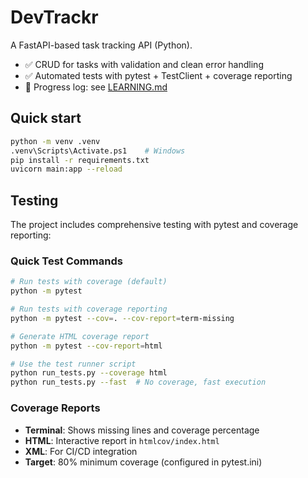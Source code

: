 # DevTrackr

A FastAPI-based task tracking API (Python).

- ✅ CRUD for tasks with validation and clean error handling
- ✅ Automated tests with pytest + TestClient + coverage reporting
- 📓 Progress log: see [LEARNING.md](./LEARNING.md)

## Quick start
```bash
python -m venv .venv
.venv\Scripts\Activate.ps1    # Windows
pip install -r requirements.txt
uvicorn main:app --reload
```

## Testing

The project includes comprehensive testing with pytest and coverage reporting:

### Quick Test Commands
```bash
# Run tests with coverage (default)
python -m pytest

# Run tests with coverage reporting
python -m pytest --cov=. --cov-report=term-missing

# Generate HTML coverage report
python -m pytest --cov-report=html

# Use the test runner script
python run_tests.py --coverage html
python run_tests.py --fast  # No coverage, fast execution
```

### Coverage Reports
- **Terminal**: Shows missing lines and coverage percentage
- **HTML**: Interactive report in `htmlcov/index.html`
- **XML**: For CI/CD integration
- **Target**: 80% minimum coverage (configured in pytest.ini)
